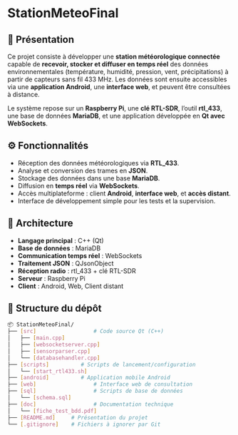 # StationMeteoFinal

## 📌 Présentation

Ce projet consiste à développer une **station météorologique connectée** capable de **recevoir, stocker et diffuser en temps réel** des données environnementales (température, humidité, pression, vent, précipitations) à partir de capteurs sans fil 433 MHz. Les données sont ensuite accessibles via une **application Android**, une **interface web**, et peuvent être consultées à distance.

Le système repose sur un **Raspberry Pi**, une **clé RTL-SDR**, l’outil **rtl_433**, une base de données **MariaDB**, et une application développée en **Qt avec WebSockets**.

## ⚙️ Fonctionnalités

- Réception des données météorologiques via **RTL_433**.
- Analyse et conversion des trames en **JSON**.
- Stockage des données dans une base **MariaDB**.
- Diffusion en **temps réel** via **WebSockets**.
- Accès multiplateforme : client **Android**, **interface web**, et **accès distant**.
- Interface de développement simple pour les tests et la supervision.

## 🧱 Architecture

- **Langage principal** : C++ (Qt)
- **Base de données** : MariaDB
- **Communication temps réel** : WebSockets
- **Traitement JSON** : QJsonObject
- **Réception radio** : rtl_433 + clé RTL-SDR
- **Serveur** : Raspberry Pi
- **Client** : Android, Web, Client distant

## 📁 Structure du dépôt

```bash
📦 StationMeteoFinal/
├── [src]                  # Code source Qt (C++)
│   ├── [main.cpp]
│   ├── [websocketserver.cpp]
│   ├── [sensorparser.cpp]
│   └── [databasehandler.cpp]
├── [scripts]          # Scripts de lancement/configuration
│   └── [start_rtl433.sh]
├── [android]          # Application mobile Android
├── [web]                  # Interface web de consultation
├── [sql]                  # Scripts de base de données
│   └── [schema.sql]
├── [doc]                  # Documentation technique
│   └── [fiche_test_bdd.pdf]
├── [README.md]     # Présentation du projet
└── [.gitignore]    # Fichiers à ignorer par Git
